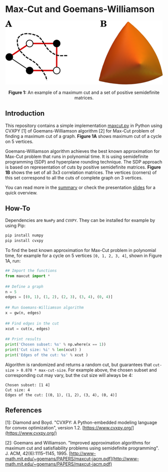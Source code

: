 # Max-Cut and Goemans-Williamson

<p align="center">
<img src="figures/front-figure-crop.png" alt="Max-Cut and SDP Relaxation" width="600">
</p>

<p align = "center">
<strong>Figure 1:</strong> An example of a maximum cut and a set of positive semidefinite matrices.
</p>

## Introduction
This repository contains a simple implementation [maxcut.py](https://github.com/markolalovic/max-cut-sdp/blob/299c5b53ca27fa8952eca8edd8e67eb1f5cd2982/maxcut.py) in Python using CVXPY [1] of Goemans-Williamson algorithm [2] for Max-Cut problem of finding a maximum cut of a graph. **Figure 1A** shows maximum cut of a cycle on 5 vertices. 

Goemans-Williamson algorithm achieves the best known approximation for Max-Cut problem that runs in polynomial time. It is using semidefinite programming (SDP) and hyperplane rounding technique. The SDP approach is based on representation of cuts by positive semidefinite matrices. **Figure 1B** shows the set of all 3x3 correlation matrices. The vertices (corners) of this set correspond to all the cuts of complete graph on 3 vertices. 

You can read more in the [summary](https://github.com/markolalovic/max-cut-sdp/raw/299c5b53ca27fa8952eca8edd8e67eb1f5cd2982/main.pdf) or check the presentation [slides](https://github.com/markolalovic/max-cut-sdp/raw/299c5b53ca27fa8952eca8edd8e67eb1f5cd2982/beamer/slides.pdf) for a quick overview.

## How-To
Dependencies are `NumPy` and `CVXPY`. They can be installed for example by using Pip:
```Bash
pip install numpy
pip install cvxpy
```

To find the best known approximation for Max-Cut problem in polynomial time, for example for a cycle on 5 vertices `[0, 1, 2, 3, 4]`, shown in Figure 1A, run:
```Python
## Import the functions
from maxcut import *

## Define a graph
n = 5
edges = [(0, 1), (1, 2), (2, 3), (3, 4), (0, 4)]

## Run Goemans-Williamson algorithm
x = gw(n, edges)

## Find edges in the cut
xcut = cut(x, edges)

## Print results
print('Chosen subset: %s' % np.where(x == 1))
print('Cut size: %i' % len(xcut) )
print('Edges of the cut: %s' % xcut )
```
Algorithm is randomized and returns a random cut, but guarantees that `cut-size > 0.878 * max-cut-size`. For example above, the chosen subset and corresponding cut may vary, but the cut size will always be 4:
```
Chosen subset: [1 4]
Cut size: 4
Edges of the cut: [(0, 1), (1, 2), (3, 4), (0, 4)]
```

## References
[1]: Diamond and Boyd. "CVXPY: A Python-embedded modeling language for convex optimization", version 1.2. [https://www.cvxpy.org/](https://www.cvxpy.org/)

[2]: Goemans and Williamson. "Improved approximation algorithms for maximum cut and
  satisfiability problems using semidefinite programming". J. ACM, 42(6):1115–1145, 1995.
  [http://www-math.mit.edu/~goemans/PAPERS/maxcut-jacm.pdf](http://www-math.mit.edu/~goemans/PAPERS/maxcut-jacm.pdf)
